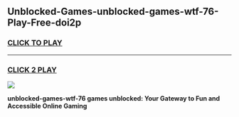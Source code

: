 
## Unblocked-Games-unblocked-games-wtf-76-Play-Free-doi2p
<h3>
<a href="https://premium76.site?title=unblocked-games-wtf-76&ref=20A">CLICK TO PLAY</a></h3>
<hr>

<h3>
<a href="https://premium76.site?title=unblocked-games-wtf-76&ref=20A">CLICK 2 PLAY</a>
  
</h3>

<a href="https://premium76.site?title=unblocked-games-wtf-76&ref=20A"><img src="https://clearcache.store/games.png"></a>


**unblocked-games-wtf-76 games unblocked: Your Gateway to Fun and Accessible Online Gaming**

